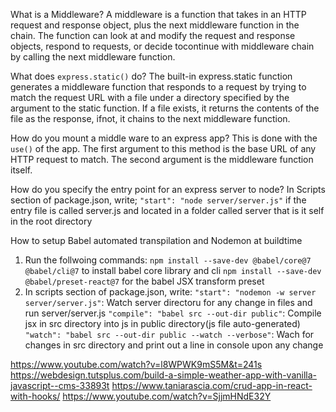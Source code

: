 
What is a Middleware?
A middleware is a function that takes in an HTTP request and response object, plus the next middleware function in the chain.
The function can look at and modify the request and response objects, respond to requests, or decide tocontinue with middleware chain by calling the next middleware function.

What does `express.static()` do?
The built-in express.static function generates a middleware function that responds to a request by trying to match the request URL with a file under a directory specified
by the argument to the static function. If a file exists, it returns the contents of the file as the response, ifnot, it chains to the next middleware function. 

How do you mount a middle ware to an express app?
This is done with the `use()` of the app. The first argument to this method is the base URL of any HTTP request to match. The second argument is the middleware function itself.

How do you specify the entry point for an express server to node?
In Scripts section of package.json, write;
`"start": "node server/server.js"`
if the entry file is called server.js and located in a folder called server that is it self in the root directory

How to setup Babel automated transpilation and Nodemon at buildtime
1. Run the follwoing commands:
   `npm install --save-dev @babel/core@7 @babel/cli@7` to install babel core library and cli
   `npm install --save-dev @babel/preset-react@7` for the babel JSX transform preset
2. In scripts section of package.json, write:
   `"start": "nodemon -w server server/server.js"`: Watch server directoru for any change in files and run server/server.js
   `"compile": "babel src --out-dir public"`: Compile jsx in src directory into js in public directory(js file auto-generated)
   `"watch": "babel src --out-dir public --watch --verbose"`: Wach for changes in src directory and print out a line in console upon any change

https://www.youtube.com/watch?v=l8WPWK9mS5M&t=241s
https://webdesign.tutsplus.com/build-a-simple-weather-app-with-vanilla-javascript--cms-33893t
https://www.taniarascia.com/crud-app-in-react-with-hooks/
https://www.youtube.com/watch?v=SjjmHNdE32Y
